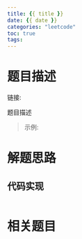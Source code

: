 ```yaml
---
title: {{ title }}
date: {{ date }}
categories: "leetcode"
toc: true
tags:
---
```


# 题目描述

链接: 

题目描述

> 示例:

<!--more-->

# 解题思路

## 代码实现

```java

```

# 相关题目

